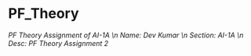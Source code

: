 # PF_Theory
*PF Theory Assignment of AI-1A \n*
*Name: Dev Kumar \n*
*Section: AI-1A \n*
*Desc: PF Theory Assignment 2*
